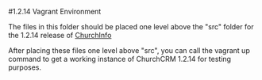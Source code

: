 #1.2.14 Vagrant Environment

The files in this folder should be placed one level above the "src" folder for the 1.2.14 release of [ChurchInfo](http://sourceforge.net/projects/churchinfo/files/latest/download?source=files)

After placing these files one level above "src", you can call the vagrant up command to get a working instance of ChurchCRM 1.2.14 for testing purposes.
